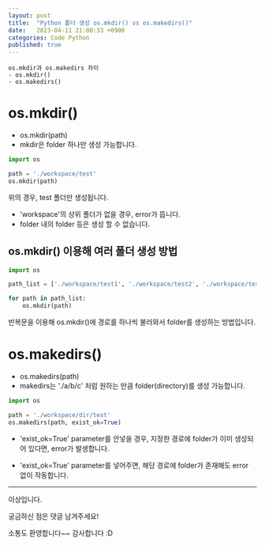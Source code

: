 ```yaml
---
layout: post
title:  "Python 폴더 생성 os.mkdir() vs os.makedirs()"
date:   2023-04-11 21:00:33 +0900
categories: Code Python
published: true
---
```

```
os.mkdir과 os.makedirs 차이
- os.mkdir()
- os.makedirs()
```

# os.mkdir()

- os.mkdir(path)
- mkdir은 folder 하나만 생성 가능합니다.

```python
import os

path = './workspace/test'
os.mkdir(path)
```
위의 경우, test 폴더만 생성됩니다.

- 'workspace'의 상위 폴더가 없을 경우, error가 뜹니다.
- folder 내의 folder 등은 생성 할 수 없습니다.

## os.mkdir() 이용해 여러 폴더 생성 방법

```python
import os

path_list = ['./workspace/test1', './workspace/test2', './workspace/test2']

for path in path_list:
    os.mkdir(path)
```
반복문을 이용해 os.mkdir()에 경로를 하나씩 불러와서 folder를 생성하는 방법입니다.

# os.makedirs()

- os.makedirs(path)
- makedirs는 './a/b/c' 처럼 원하는 만큼 folder(directory)를 생성 가능합니다.

```python
import os

path = './workspace/dir/test'
os.makedirs(path, exist_ok=True)
```

- 'exist_ok=True' parameter를 안넣을 경우, 지정한 경로에 folder가 이미 생성되어 있다면, error가 발생합니다.

- 'exist_ok=True' parameter를 넣어주면, 해당 경로에 folder가 존재해도 error 없이 작동합니다.

---

이상입니다.

궁금하신 점은 댓글 남겨주세요!

소통도 환영합니다~~ 감사합니다 :D